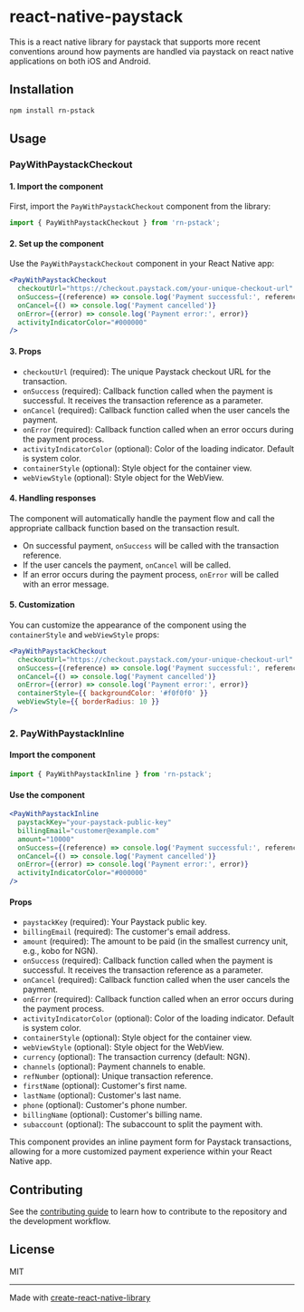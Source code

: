 # react-native-paystack

This is a react native library for paystack that supports more recent conventions around how payments are handled via paystack on react native applications on both iOS and Android.

## Installation

```sh
npm install rn-pstack
```

## Usage

### PayWithPaystackCheckout

#### 1. Import the component

First, import the `PayWithPaystackCheckout` component from the library:

```js
import { PayWithPaystackCheckout } from 'rn-pstack';
```

#### 2. Set up the component

Use the `PayWithPaystackCheckout` component in your React Native app:

```jsx
<PayWithPaystackCheckout
  checkoutUrl="https://checkout.paystack.com/your-unique-checkout-url"
  onSuccess={(reference) => console.log('Payment successful:', reference)}
  onCancel={() => console.log('Payment cancelled')}
  onError={(error) => console.log('Payment error:', error)}
  activityIndicatorColor="#000000"
/>
```

#### 3. Props

- `checkoutUrl` (required): The unique Paystack checkout URL for the transaction.
- `onSuccess` (required): Callback function called when the payment is successful. It receives the transaction reference as a parameter.
- `onCancel` (required): Callback function called when the user cancels the payment.
- `onError` (required): Callback function called when an error occurs during the payment process.
- `activityIndicatorColor` (optional): Color of the loading indicator. Default is system color.
- `containerStyle` (optional): Style object for the container view.
- `webViewStyle` (optional): Style object for the WebView.

#### 4. Handling responses

The component will automatically handle the payment flow and call the appropriate callback function based on the transaction result.

- On successful payment, `onSuccess` will be called with the transaction reference.
- If the user cancels the payment, `onCancel` will be called.
- If an error occurs during the payment process, `onError` will be called with an error message.

#### 5. Customization

You can customize the appearance of the component using the `containerStyle` and `webViewStyle` props:

```jsx
<PayWithPaystackCheckout
  checkoutUrl="https://checkout.paystack.com/your-unique-checkout-url"
  onSuccess={(reference) => console.log('Payment successful:', reference)}
  onCancel={() => console.log('Payment cancelled')}
  onError={(error) => console.log('Payment error:', error)}
  containerStyle={{ backgroundColor: '#f0f0f0' }}
  webViewStyle={{ borderRadius: 10 }}
/>
```

### 2. PayWithPaystackInline

#### Import the component

```js
import { PayWithPaystackInline } from 'rn-pstack';
```

#### Use the component

```jsx
<PayWithPaystackInline
  paystackKey="your-paystack-public-key"
  billingEmail="customer@example.com"
  amount="10000"
  onSuccess={(reference) => console.log('Payment successful:', reference)}
  onCancel={() => console.log('Payment cancelled')}
  onError={(error) => console.log('Payment error:', error)}
  activityIndicatorColor="#000000"
/>
```

#### Props

- `paystackKey` (required): Your Paystack public key.
- `billingEmail` (required): The customer's email address.
- `amount` (required): The amount to be paid (in the smallest currency unit, e.g., kobo for NGN).
- `onSuccess` (required): Callback function called when the payment is successful. It receives the transaction reference as a parameter.
- `onCancel` (required): Callback function called when the user cancels the payment.
- `onError` (required): Callback function called when an error occurs during the payment process.
- `activityIndicatorColor` (optional): Color of the loading indicator. Default is system color.
- `containerStyle` (optional): Style object for the container view.
- `webViewStyle` (optional): Style object for the WebView.
- `currency` (optional): The transaction currency (default: NGN).
- `channels` (optional): Payment channels to enable.
- `refNumber` (optional): Unique transaction reference.
- `firstName` (optional): Customer's first name.
- `lastName` (optional): Customer's last name.
- `phone` (optional): Customer's phone number.
- `billingName` (optional): Customer's billing name.
- `subaccount` (optional): The subaccount to split the payment with.

This component provides an inline payment form for Paystack transactions, allowing for a more customized payment experience within your React Native app.

## Contributing

See the [contributing guide](CONTRIBUTING.md) to learn how to contribute to the repository and the development workflow.

## License

MIT

---

Made with [create-react-native-library](https://github.com/callstack/react-native-builder-bob)
